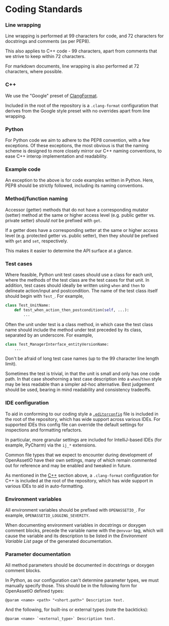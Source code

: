 # Coding Standards

### Line wrapping

Line wrapping is performed at 99 characters for code, and 72 characters
for docstrings and comments (as per PEP8).

This also applies to C++ code - 99 characters, apart from comments that
we strive to keep within 72 characters.

For markdown documents, line wrapping is also performed at 72
characters, where possible.

### C++

We use the "Google" preset of [ClangFormat](https://clang.llvm.org/docs/ClangFormat.html).

Included in the root of the repository is a `.clang-format`
configuration that derives from the Google style preset with no
overrides apart from line wrapping.

### Python

For Python code we aim to adhere to the PEP8 convention, with a few
exceptions. Of these exceptions, the most obvious is that the naming
scheme is designed to more closely mirror our C++ naming conventions,
to ease C++ interop implementation and readability.

### Example code

An exception to the above is for code examples written in Python. Here,
PEP8 should be strictly followed, including its naming conventions.

### Method/function naming

Accessor (getter) methods that do not have a corresponding mutator
(setter) method at the same or higher access level (e.g. public getter
vs. private setter) _should not_ be prefixed with `get`.

If a getter does have a corresponding setter at the same or higher
access level (e.g. protected getter vs. public setter), then they
_should_ be prefixed with `get` and `set`, respectively.

This makes it easier to determine the API surface at a glance.

### Test cases

Where feasible, Python unit test cases should use a class for each unit,
where the methods of the test class are the test cases for that unit. In
addition, test cases should ideally be written using `when` and `then`
to delineate action/input and postcondition. The name of the test class
itself should begin with `Test_`. For example,

```python
class Test_UnitName:
    def test_when_action_then_postcondition(self, ...):
        ...
```

Often the unit under test is a class method, in which case the test
class name should include the method under test preceded by its class,
separated by an underscore. For example,

```python
class Test_ManagerInterface_entityVersionName:
    ...
```

Don't be afraid of long test case names (up to the 99 character line
length limit).

Sometimes the test is trivial, in that the unit is small and only has
one code path. In that case shoehorning a test case description into a
`when`/`then` style may be less readable than a simpler ad-hoc
alternative. Best judgement should be used, bearing in mind readability
and consistency tradeoffs.

### IDE configuration

To aid in conforming to our coding style a [`.editorconfig`](https://editorconfig.org/)
file is included in the root of the repository, which has wide support
across various IDEs. For supported IDEs this config file can override
the default settings for inspections and formatting refactors.

In particular, more granular settings are included for IntelliJ-based
IDEs (for example, PyCharm) via the `ij_*` extensions.

Common file types that we expect to encounter during development of
OpenAssetIO have their own settings, many of which remain commented out
for reference and may be enabled and tweaked in future.

As mentioned in the [C++](#c) section above, a `.clang-format` 
configuration for C++ is included at the root of the repository, which
has wide support in various IDEs to aid in auto-formatting.

### Environment variables

All environment variables should be prefixed with `OPENASSETIO_`.
For example, `OPENASSETIO_LOGGING_SEVERITY`.

When documenting environment variables in docstrings or doxygen comment
blocks, precede the variable name with the `@envvar` tag, which will
cause the variable and its description to be listed in the _Environment
Variable List_ page of the generated documentation.

### Parameter documentation

All method parameters should be documented in docstrings or doxygen
comment blocks.

In Python, as our configuration can't determine parameter types, we must
manually specify those. This should be in the following form for
OpenAssetIO defined types:

```
@param <name> <path> "<short.path>" Description text.
```

And the following, for built-ins or external types (note the backticks):

```
@param <name> `<external_type>` Description text.
```
